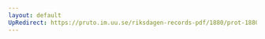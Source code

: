 ```yaml
---
layout: default
UpRedirect: https://pruto.im.uu.se/riksdagen-records-pdf/1880/prot-1880--ak--053/prot-1880--ak--053_008.pdf
---
```

